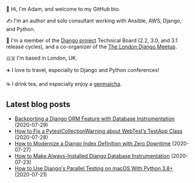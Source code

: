 <p>
  👋 Hi, I'm Adam, and welcome to my GitHub bio.
</p>
<p>
  ✍️ I'm an author and solo consultant working with Ansible, AWS, Django, and Python.
</p>
<p>
  🦄 I'm a member of the <a href="https://www.djangoproject.com/foundation/teams/">Django project</a> Technical Board (2.2, 3.0, and 3.1 release cycles),
  and a co-organizer of the <a href="https://www.djangolondon.com/">The London Django Meetup</a>.
</p>
<p>
  🇬🇧 I'm based in London, UK.
</p>
<p>
  ✈️ I love to travel, especially to Django and Python conferences!
</p>
<p>
  ☕️ I drink tea, and especially enjoy a <a href="https://en.wikipedia.org/wiki/Genmaicha">genmaicha</a>.
</p>

## Latest blog posts

* [Backporting a Django ORM Feature with Database Instrumentation](https://adamj.eu/tech/2020/07/29/backporting-a-django-orm-feature-with-database-instrumentation/) (2020-07-29)
* [How to Fix a PytestCollectionWarning about WebTest’s TestApp Class](https://adamj.eu/tech/2020/07/28/how-to-fix-a-pytest-collection-warning-about-web-tests-test-app-class/) (2020-07-28)
* [How to Modernize a Django Index Definition with Zero Downtime](https://adamj.eu/tech/2020/07/27/how-to-modernize-your-django-index-definitions/) (2020-07-27)
* [How to Make Always-Installed Django Database Instrumentation](https://adamj.eu/tech/2020/07/23/how-to-make-always-installed-django-database-instrumentation/) (2020-07-23)
* [How to Use Django's Parallel Testing on macOS With Python 3.8+](https://adamj.eu/tech/2020/07/21/how-to-use-djangos-parallel-testing-on-macos-with-python-3.8-plus/) (2020-07-21)